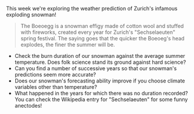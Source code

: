  
This week we're exploring the weather prediction of Zurich's infamous exploding snowman!

> The Boeoegg is a snowman effigy made of cotton wool and stuffed with fireworks, created every year for Zurich's "Sechselaeuten" spring festival. The saying goes that the quicker the Boeoeg's head explodes, the finer the summer will be. 

- Check the burn duration of our snowman against the average summer temperature. Does folk science stand its ground against hard science?
- Can you find a number of successive years so that our snowman's predictions seem more accurate? 
- Does our snowman's forecasting ability improve if you choose climate variables other than temperature?
- What happened in the years for which there was no duration recorded? You can check the Wikipedia entry for "Sechselaeuten" for some funny anectodes!
